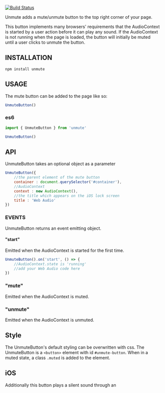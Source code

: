 [![Build Status](https://travis-ci.org/Tonejs/unmute.svg?branch=master)](https://travis-ci.org/Tonejs/unmute)

Unmute adds a mute/unmute button to the top right corner of your page. 

This button implements many browsers' requirements that the AudioContext is started by a user action before it can play any sound. If the AudioContext is not running when the page is loaded, the button will initially be muted until a user clicks to unmute the button.

## INSTALLATION

`npm install unmute`

## USAGE

The mute button can be added to the page like so:

```javascript
UnmuteButton()
```

### es6

```javascript
import { UnmuteButton } from 'unmute'

UnmuteButton()
```

## API

UnmuteButton takes an optional object as a parameter

```javascript
UnmuteButton({
	//the parent element of the mute button
	container : document.querySelector('#container'),
	//AudioContext
	context : new AudioContext(),
	//the title which appears on the iOS lock screen
	title : 'Web Audio'
})
```

### EVENTS

UnmuteButton returns an event emitting object. 

#### "start"

Emitted when the AudioContext is started for the first time. 

```javascript
UnmuteButton().on('start', () => {
	//AudioContext.state is 'running'
	//add your Web Audio code here
})
```

### "mute"

Emitted when the AudioContext is muted. 

### "unmute"

Emitted when the AudioContext is unmuted. 

## Style

The UnmuteButton's default styling can be overwritten with css. The UnmuteButton is a `<button>` element with id `#unmute-button`. When in a muted state, a class `.muted` is added to the element. 

## iOS

Additionally this button plays a silent sound through an <audio> element when the button is clicked which enables sound on iOS even when the mute rocker switch is toggled on. [[reference](https://stackoverflow.com/questions/21122418/ios-webaudio-only-works-on-headphones/46839941#46839941)]